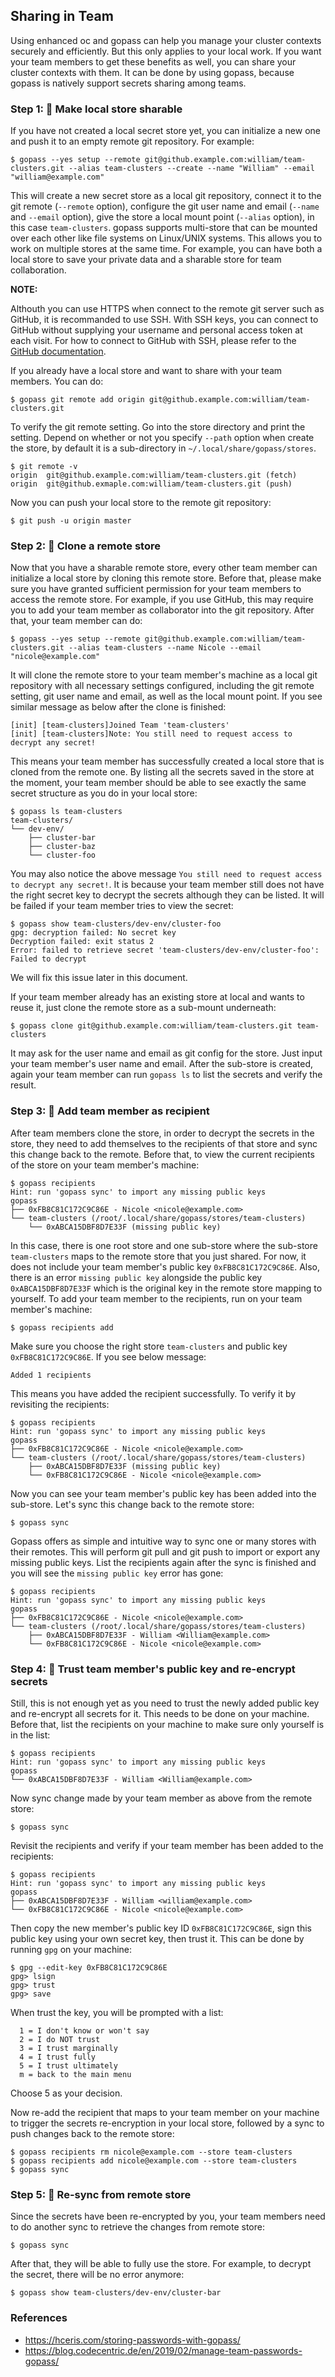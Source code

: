 ## Sharing in Team

Using enhanced oc and gopass can help you manage your cluster contexts securely and efficiently. But this only applies to your local work. If you want your team members to get these benefits as well, you can share your cluster contexts with them. It can be done by using gopass, because gopass is natively support secrets sharing among teams.

### Step 1: 👨 Make local store sharable

If you have not created a local secret store yet, you can initialize a new one and push it to an empty remote git repository. For example:
```shell
$ gopass --yes setup --remote git@github.example.com:william/team-clusters.git --alias team-clusters --create --name "William" --email "william@example.com"
```

This will create a new secret store as a local git repository, connect it to the git remote (`--remote` option), configure the git user name and email (`--name` and `--email` option), give the store a local mount point (`--alias` option), in this case `team-clusters`. gopass supports multi-store that can be mounted over each other like file systems on Linux/UNIX systems. This allows you to work on multiple stores at the same time. For example, you can have both a local store to save your private data and a sharable store for team collaboration.

**NOTE:**

Althouth you can use HTTPS when connect to the remote git server such as GitHub, it is recommanded to use SSH. With SSH keys, you can connect to GitHub without supplying your username and personal access token at each visit. For how to connect to GitHub with SSH, please refer to the [GitHub documentation](https://docs.github.com/en/github/authenticating-to-github/connecting-to-github-with-ssh).

If you already have a local store and want to share with your team members. You can do:
```shell
$ gopass git remote add origin git@github.example.com:william/team-clusters.git
```

To verify the git remote setting. Go into the store directory and print the setting. Depend on whether or not you specify `--path` option when create the store, by default it is a sub-directory in `~/.local/share/gopass/stores`.
```shell
$ git remote -v
origin	git@github.example.com:william/team-clusters.git (fetch)
origin	git@github.exmaple.com:william/team-clusters.git (push)
```

Now you can push your local store to the remote git repository:
```shell
$ git push -u origin master
```

### Step 2: 👩 Clone a remote store

Now that you have a sharable remote store, every other team member can initialize a local store by cloning this remote store. Before that, please make sure you have granted sufficient permission for your team members to access the remote store. For example, if you use GitHub, this may require you to add your team member as collaborator into the git repository. After that, your team member can do:
```shell
$ gopass --yes setup --remote git@github.example.com:william/team-clusters.git --alias team-clusters --name Nicole --email "nicole@example.com"
```

It will clone the remote store to your team member's machine as a local git repository with all necessary settings configured, including the git remote setting, git user name and email, as well as the local mount point. If you see similar message as below after the clone is finished:
```
[init] [team-clusters]Joined Team 'team-clusters'
[init] [team-clusters]Note: You still need to request access to decrypt any secret!
```

This means your team member has successfully created a local store that is cloned from the remote one. By listing all the secrets saved in the store at the moment, your team member should be able to see exactly the same secret structure as you do in your local store:
```shell
$ gopass ls team-clusters
team-clusters/
└── dev-env/
    ├── cluster-bar
    ├── cluster-baz
    └── cluster-foo
```

You may also notice the above message `You still need to request access to decrypt any secret!`. It is because your team member still does not have the right secret key to decrypt the secrets although they can be listed. It will be failed if your team member tries to view the secret:
```shell
$ gopass show team-clusters/dev-env/cluster-foo
gpg: decryption failed: No secret key
Decryption failed: exit status 2
Error: failed to retrieve secret 'team-clusters/dev-env/cluster-foo': Failed to decrypt
```

We will fix this issue later in this document.

If your team member already has an existing store at local and wants to reuse it, just clone the remote store as a sub-mount underneath:
```shell
$ gopass clone git@github.example.com:william/team-clusters.git team-clusters
```

It may ask for the user name and email as git config for the store. Just input your team member's user name and email. After the sub-store is created, again your team member can run `gopass ls` to list the secrets and verify the result.

### Step 3: 👩 Add team member as recipient

After team members clone the store, in order to decrypt the secrets in the store, they need to add themselves to the recipients of that store and sync this change back to the remote. Before that, to view the current recipients of the store on your team member's machine:
```shell
$ gopass recipients
Hint: run 'gopass sync' to import any missing public keys
gopass
├── 0xFB8C81C172C9C86E - Nicole <nicole@example.com>
└── team-clusters (/root/.local/share/gopass/stores/team-clusters)
    └── 0xABCA15DBF8D7E33F (missing public key)
```

In this case, there is one root store and one sub-store where the sub-store `team-clusters` maps to the remote store that you just shared. For now, it does not include your team member's public key `0xFB8C81C172C9C86E`. Also, there is an error `missing public key` alongside the public key `0xABCA15DBF8D7E33F` which is the original key in the remote store mapping to yourself. To add your team member to the recipients, run on your team member's machine:
```shell
$ gopass recipients add
```

Make sure you choose the right store `team-clusters` and public key `0xFB8C81C172C9C86E`. If you see below message:
```shell
Added 1 recipients
```

This means you have added the recipient successfully. To verify it by revisiting the recipients:
```shell
$ gopass recipients
Hint: run 'gopass sync' to import any missing public keys
gopass
├── 0xFB8C81C172C9C86E - Nicole <nicole@example.com>
└── team-clusters (/root/.local/share/gopass/stores/team-clusters)
    ├── 0xABCA15DBF8D7E33F (missing public key)
    └── 0xFB8C81C172C9C86E - Nicole <nicole@example.com>
```

Now you can see your team member's public key has been added into the sub-store. Let's sync this change back to the remote store:
```shell
$ gopass sync
```

Gopass offers as simple and intuitive way to sync one or many stores with their remotes. This will perform git pull and git push to import or export any missing public keys. List the recipients again after the sync is finished and you will see the `missing public key` error has gone:
```shell
$ gopass recipients
Hint: run 'gopass sync' to import any missing public keys
gopass
├── 0xFB8C81C172C9C86E - Nicole <nicole@example.com>
└── team-clusters (/root/.local/share/gopass/stores/team-clusters)
    ├── 0xABCA15DBF8D7E33F - William <William@example.com>
    └── 0xFB8C81C172C9C86E - Nicole <nicole@example.com>
```

### Step 4: 👨 Trust team member's public key and re-encrypt secrets

Still, this is not enough yet as you need to trust the newly added public key and re-encrypt all secrets for it. This needs to be done on your machine. Before that, list the recipients on your machine to make sure only yourself is in the list:
```shell
$ gopass recipients
Hint: run 'gopass sync' to import any missing public keys
gopass
└── 0xABCA15DBF8D7E33F - William <William@example.com>
```

Now sync change made by your team member as above from the remote store:
```shell
$ gopass sync
```

Revisit the recipients and verify if your team member has been added to the recipients:
```shell
$ gopass recipients
Hint: run 'gopass sync' to import any missing public keys
gopass
├── 0xABCA15DBF8D7E33F - William <william@example.com>
└── 0xFB8C81C172C9C86E - Nicole <nicole@example.com>
```

Then copy the new member's public key ID `0xFB8C81C172C9C86E`, sign this public key using your own secret key, then trust it. This can be done by running `gpg` on your machine:
```shell
$ gpg --edit-key 0xFB8C81C172C9C86E
gpg> lsign
gpg> trust
gpg> save
```

When trust the key, you will be prompted with a list:
```
  1 = I don't know or won't say
  2 = I do NOT trust
  3 = I trust marginally
  4 = I trust fully
  5 = I trust ultimately
  m = back to the main menu
```

Choose 5 as your decision.

Now re-add the recipient that maps to your team member on your machine to trigger the secrets re-encryption in your local store, followed by a sync to push changes back to the remote store:
```shell
$ gopass recipients rm nicole@example.com --store team-clusters
$ gopass recipients add nicole@example.com --store team-clusters
$ gopass sync
```

### Step 5: 👩 Re-sync from remote store

Since the secrets have been re-encrypted by you, your team members need to do another sync to retrieve the changes from remote store:
```shell
$ gopass sync
```

After that, they will be able to fully use the store. For example, to decrypt the secret, there will be no error anymore:
```shell
$ gopass show team-clusters/dev-env/cluster-bar
```

### References

* https://hceris.com/storing-passwords-with-gopass/
* https://blog.codecentric.de/en/2019/02/manage-team-passwords-gopass/

